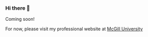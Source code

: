 ### Hi there 👋

Coming soon!

For now, please visit my professional website at [McGill University](https://www.cs.mcgill.ca/~mschie3/)
